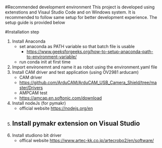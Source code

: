#Recommended development environment
This project is developed using extenstions and Visaul Studio Code and on Windows system. It is recommended to follow same setup for better development experience. The setup guide is provided below

#Installation step 
1. Install Anaconda
    - set anaconda as PATH variable so that batch file is usable
        - https://www.geeksforgeeks.org/how-to-setup-anaconda-path-to-environment-variable/
    - run conda init at first time
2. Import environemnt and name it as robot using the environment.yaml file
3. Install CAM driver and test application (using OV2981 arducam)
    - CAM driver
    - https://github.com/ArduCAM/ArduCAM_USB_Camera_Shield/tree/master/Drivers
    - AMPCAM test
    - https://amcap.en.softonic.com/download
4. Install nodeJs (for pymakr)
    - official website https://nodejs.org/en
5. Install pymakr extension on Visual Studio
    - 
6. Install studiono bit driver
    - offical website https://www.artec-kk.co.jp/artecrobo2/en/software/
